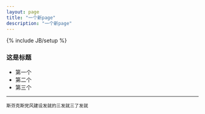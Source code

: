 ```yaml
---
layout: page
title: "一个新page"
description: "一个新page"
---
```

{% include JB/setup %}

### 这是标题
* 第一个
* 第二个
* 第三个
-----------------------------
`斯芬克斯党风建设发就的三发就三了发就`
